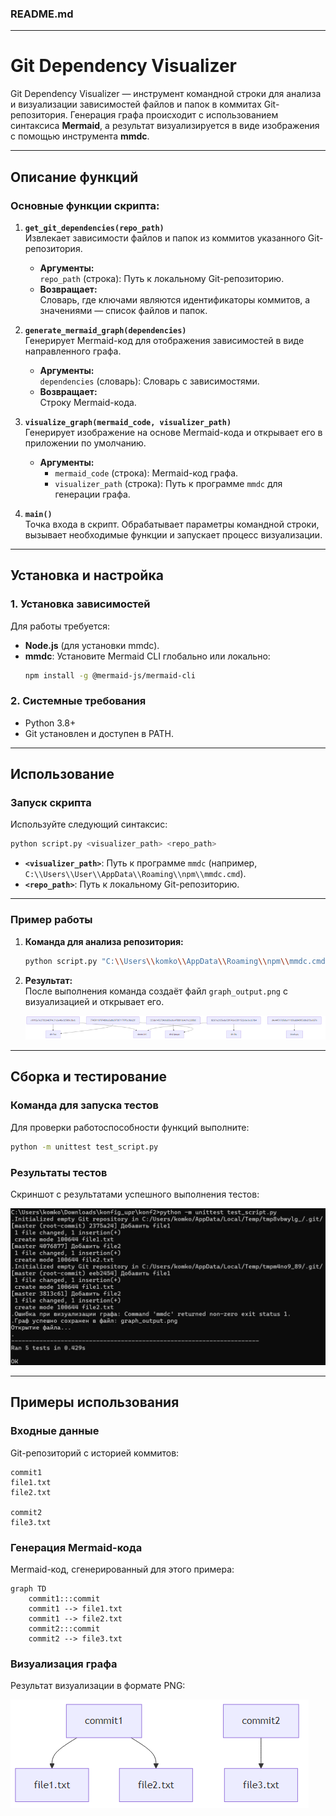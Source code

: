 ### README.md

---

# Git Dependency Visualizer

Git Dependency Visualizer — инструмент командной строки для анализа и визуализации зависимостей файлов и папок в коммитах Git-репозитория. Генерация графа происходит с использованием синтаксиса **Mermaid**, а результат визуализируется в виде изображения с помощью инструмента **mmdc**.

---

## Описание функций

### Основные функции скрипта:

1. **`get_git_dependencies(repo_path)`**  
   Извлекает зависимости файлов и папок из коммитов указанного Git-репозитория.
   - **Аргументы:**  
     `repo_path` (строка): Путь к локальному Git-репозиторию.
   - **Возвращает:**  
     Словарь, где ключами являются идентификаторы коммитов, а значениями — список файлов и папок.

2. **`generate_mermaid_graph(dependencies)`**  
   Генерирует Mermaid-код для отображения зависимостей в виде направленного графа.
   - **Аргументы:**  
     `dependencies` (словарь): Словарь с зависимостями.
   - **Возвращает:**  
     Строку Mermaid-кода.

3. **`visualize_graph(mermaid_code, visualizer_path)`**  
   Генерирует изображение на основе Mermaid-кода и открывает его в приложении по умолчанию.
   - **Аргументы:**  
     - `mermaid_code` (строка): Mermaid-код графа.
     - `visualizer_path` (строка): Путь к программе `mmdc` для генерации графа.

4. **`main()`**  
   Точка входа в скрипт. Обрабатывает параметры командной строки, вызывает необходимые функции и запускает процесс визуализации.

---

## Установка и настройка

### 1. Установка зависимостей
Для работы требуется:
- **Node.js** (для установки mmdc).
- **mmdc**: Установите Mermaid CLI глобально или локально:
  ```bash
  npm install -g @mermaid-js/mermaid-cli
  ```

### 2. Системные требования
- Python 3.8+
- Git установлен и доступен в PATH.

---

## Использование

### Запуск скрипта
Используйте следующий синтаксис:
```bash
python script.py <visualizer_path> <repo_path>
```

- **`<visualizer_path>`**: Путь к программе `mmdc` (например, `C:\\Users\\User\\AppData\\Roaming\\npm\\mmdc.cmd`).
- **`<repo_path>`**: Путь к локальному Git-репозиторию.

---

### Пример работы

1. **Команда для анализа репозитория:**
   ```bash
   python script.py "C:\\Users\\komko\\AppData\\Roaming\\npm\\mmdc.cmd" ../my_repo
   ```

2. **Результат:**  
   После выполнения команда создаёт файл `graph_output.png` с визуализацией и открывает его.

   ![Пример визуализации](example_graph.png)

---

## Сборка и тестирование

### Команда для запуска тестов
Для проверки работоспособности функций выполните:
```bash
python -m unittest test_script.py
```

### Результаты тестов
Скриншот с результатами успешного выполнения тестов:

![Результаты тестов](test_results.png)

---

## Примеры использования

### Входные данные

Git-репозиторий с историей коммитов:
```plaintext
commit1
file1.txt
file2.txt

commit2
file3.txt
```

### Генерация Mermaid-кода

Mermaid-код, сгенерированный для этого примера:
```mermaid
graph TD
    commit1:::commit
    commit1 --> file1.txt
    commit1 --> file2.txt
    commit2:::commit
    commit2 --> file3.txt
```

### Визуализация графа

Результат визуализации в формате PNG:

![Граф зависимостей](example.png)
